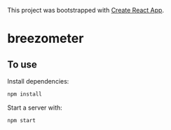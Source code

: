 This project was bootstrapped with [Create React App](https://github.com/facebookincubator/create-react-app).

# breezometer

## To use

Install dependencies:
```sh
npm install
```

Start a server with:

```sh
npm start
```
